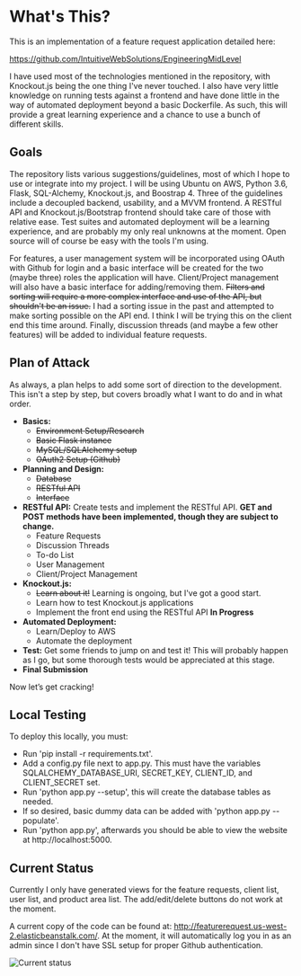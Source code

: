 # What's This?
This is an implementation of a feature request application detailed here:

  https://github.com/IntuitiveWebSolutions/EngineeringMidLevel

I have used most of the technologies mentioned in the repository, with Knockout.js being the one thing I've never touched. I also have very little knowledge on running tests against a frontend and have done little in the way of automated deployment beyond a basic Dockerfile. As such, this will provide a great learning experience and a chance to use a bunch of different skills. 

## Goals
The repository lists various suggestions/guidelines, most of which I hope to use or integrate into my project. I will be using Ubuntu on AWS, Python 3.6, Flask, SQL-Alchemy, Knockout.js, and Boostrap 4. Three of the guidelines include a decoupled backend, usability, and a MVVM frontend. A RESTful API and Knockout.js/Bootstrap frontend should take care of those with relative ease. Test suites and automated deployment will be a learning experience, and are probably my only real unknowns at the moment. Open source will of course be easy with the tools I'm using.

For features, a user management system will be incorporated using OAuth with Github for login and a basic interface will be created for the two (maybe three) roles the application will have. Client/Project management will also have a basic interface for adding/removing them. ~~Filters and sorting will require a more complex interface and use of the API, but shouldn't be an issue.~~ I had a sorting issue in the past and attempted to make sorting possible on the API end. I think I will be trying this on the client end this time around. Finally, discussion threads (and maybe a few other features) will be added to individual feature requests.

## Plan of Attack
As always, a plan helps to add some sort of direction to the development. This isn't a step by step, but covers broadly what I want to do and in what order.

* **Basics:**
  * ~~Environment Setup/Research~~
  * ~~Basic Flask instance~~
  * ~~MySQL/SQLAlchemy setup~~
  * ~~OAuth2 Setup (Github)~~
* **Planning and Design:**
  * ~~Database~~
  * ~~RESTful API~~ 
  * ~~Interface~~
* **RESTful API:** Create tests and implement the RESTful API. **GET and POST methods have been implemented, though they are subject to change.**
  * Feature Requests
  * Discussion Threads
  * To-do List
  * User Management
  * Client/Project Management
* **Knockout.js:**
  * ~~Learn about it!~~ Learning is ongoing, but I've got a good start.
  * Learn how to test Knockout.js applications
  * Implement the front end using the RESTful API **In Progress**
* **Automated Deployment:**
  * Learn/Deploy to AWS
  * Automate the deployment
* **Test:** Get some friends to jump on and test it! This will probably happen as I go, but some thorough  tests would be appreciated at this stage. 
* **Final Submission**

Now let’s get cracking!

## Local Testing
To deploy this locally, you must:
* Run 'pip install -r requirements.txt'.
* Add a config.py file next to app.py. This must have the variables SQLALCHEMY_DATABASE_URI, SECRET_KEY, CLIENT_ID, and CLIENT_SECRET set.
* Run 'python app.py --setup', this will create the database tables as needed.
* If so desired, basic dummy data can be added with 'python app.py --populate'.
* Run 'python app.py', afterwards you should be able to view the website at http://localhost:5000.

## Current Status
Currently I only have generated views for the feature requests, client list, user list, and product area list. The add/edit/delete buttons do not work at the moment.

A current copy of the code can be found at: http://featurerequest.us-west-2.elasticbeanstalk.com/. At the moment, it will automatically log you in as an admin since I don't have SSL setup for proper Github authentication.

![Current status](http://i.imgur.com/b4PYVVw.png)
